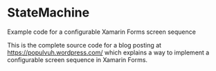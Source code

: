 # StateMachine
Example code for a configurable Xamarin Forms screen sequence

This is the complete source code for a blog posting at https://populvuh.wordpress.com/ which explains a way to implement a configurable screen sequence in Xamarin Forms.
